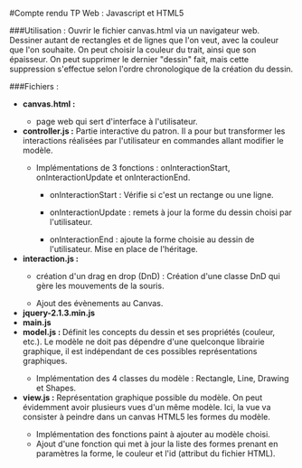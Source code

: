 #Compte rendu TP Web : Javascript et HTML5

###Utilisation :
Ouvrir le fichier canvas.html via un navigateur web. 
Dessiner autant de rectangles et de lignes que l'on veut, avec la couleur que l'on souhaite. 
On peut choisir la couleur du trait, ainsi que son épaisseur. On peut supprimer le dernier "dessin" fait, mais cette suppression s'effectue selon l'ordre chronologique de la création du dessin.

###Fichiers :
<ul>
  <li><b>canvas.html :</b></li>
    <ul>
      <li>page web qui sert d'interface à l'utilisateur.</li>
    </ul>
  <li><b>controller.js :</b> Partie interactive du patron. Il a pour but transformer les interactions réalisées par l'utilisateur en commandes allant modifier le modèle.</li>
  <ul>
    <li>Implémentations de 3 fonctions : onInteractionStart, onInteractionUpdate et onInteractionEnd.</li>
      <ul>
        <li>onInteractionStart : Vérifie si c'est un rectange ou une ligne.</li>
      </ul>
       <ul>
        <li>onInteractionUpdate : remets à jour la forme du dessin choisi par l'utilisateur.</li>
      </ul>
       <ul>
        <li>onInteractionEnd : ajoute la forme choisie au dessin de l'utilisateur. Mise en place de l'héritage. </li>
      </ul>
  </ul>
  <li><b>interaction.js :</b></li>
    <ul>
      <li>création d'un drag en drop (DnD) : Création d'une classe DnD qui gère les mouvements de la souris.</li>
    </ul>
    <ul>
      <li>Ajout des évènements au Canvas.</li>
    </ul>
  <li><b>jquery-2.1.3.min.js</b></li>
  <li><b>main.js</b></li>
  <li><b>model.js : </b> Définit les concepts du dessin et ses propriétés (couleur, etc.). Le modèle ne doit pas dépendre d'une quelconque librairie graphique, il est indépendant de ces possibles représentations graphiques. </li>
  <ul>
    <li>Implémentation des 4 classes du modèle : Rectangle, Line, Drawing et Shapes.</li>
  </ul>
  <li><b>view.js :</b> Représentation graphique possible du modèle. On peut évidemment avoir plusieurs vues d'un même modèle. Ici, la vue va consister à peindre dans un canvas HTML5 les formes du modèle.</li>
   <ul>
    <li>Implémentation des fonctions paint à ajouter au modèle choisi.</li>
    <li>Ajout d'une fonction qui met à jour la liste des formes prenant en paramètres la forme, le couleur et l'id (attribut du fichier HTML).</li>
  </ul>
</ul>

